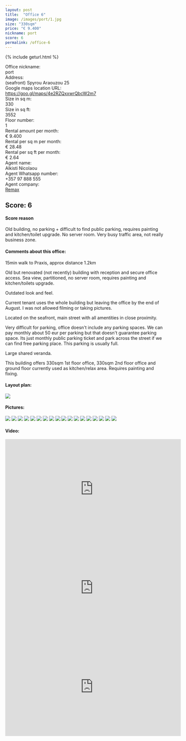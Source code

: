 ```yaml
---
layout: post
title:  "Office 6"
image: /images/port/1.jpg
size: "330sqm"
price: "€ 9.400"
nickname: port
score: 6
permalink: /office-6
---
```

{% include geturl.html %}
<div class="office-info-grid">
    <div>Office nickname:</div>
    <div>port</div>
    <div>Address:</div>
    <div>(seafront) Spyrou Araouzou 25</div>
    <div>Google maps location URL:</div>
    <div><a href="https://goo.gl/maps/4e2RZQxxwrQbcW2m7" target="_blank" rel="noopener noreferrer">https://goo.gl/maps/4e2RZQxxwrQbcW2m7</a></div>
    <div>Size in sq m:</div>
    <div>330</div>
    <div>Size in sq ft:</div>
    <div>3552</div>
    <div>Floor number:</div>
    <div>1</div>
    <div>Rental amount per month:</div>
    <div>€ 9.400</div>
    <div>Rental per sq m per month:</div>
    <div>€ 28.48</div>
    <div>Rental per sq ft per month:</div>
    <div>€ 2.64</div>
    <div>Agent name:</div>
    <div>Alkisti Nicolaou</div>
    <div>Agent Whatsapp number:</div>
    <div>+357 97 888 555</div>
    <div>Agent company:</div>
    <div><a href="https://www.remax.com.cy/" target="_blank" rel="noopener noreferrer">Remax</a></div>
</div>

## Score: 6

#### Score reason

Old building, no parking + difficult to find public parking, requires painting and kitchen/toilet upgrade. No server room. Very busy traffic area, not really business zone.

#### Comments about this office:

15min walk to Praxis, approx distance 1.2km

Old but renovated (not recently) building with reception and secure office access. Sea view, partitioned, no server room, requires painting and kitchen/toilets upgrade.

Outdated look and feel.

Current tenant uses the whole building but leaving the office by the end of August. I was not allowed filming or taking pictures.

Located on the seafront, main street with all amentities in close proximity.

Very difficult for parking, office doesn't include any parking spaces. We can pay monthly about 50 eur per parking but that doesn't guarantee parking space. Its just monthly public parking ticket and park across the street if we can find free parking place. This parking is usually full.

Large shared veranda.

This building offers 330sqm 1st floor office, 330sqm 2nd floor office and ground floor currently used as kitchen/relax area. Requires painting and fixing.

#### Layout plan:

<img src="{{ '/images/port/plan.jpg' | prepend: SourceUrl }}">

#### Pictures:

<img src="{{ '/images/port/1.jpg' | prepend: SourceUrl }}">

<img src="{{ '/images/port/2.jpg' | prepend: SourceUrl }}">

<img src="{{ '/images/port/3.jpg' | prepend: SourceUrl }}">

<img src="{{ '/images/port/4.jpg' | prepend: SourceUrl }}">

<img src="{{ '/images/port/5.jpg' | prepend: SourceUrl }}">

<img src="{{ '/images/port/6.jpg' | prepend: SourceUrl }}">

<img src="{{ '/images/port/7.jpg' | prepend: SourceUrl }}">

<img src="{{ '/images/port/8.jpg' | prepend: SourceUrl }}">

<img src="{{ '/images/port/9.jpg' | prepend: SourceUrl }}">

<img src="{{ '/images/port/10.jpg' | prepend: SourceUrl }}">

<img src="{{ '/images/port/11.jpg' | prepend: SourceUrl }}">

<img src="{{ '/images/port/12.jpg' | prepend: SourceUrl }}">

<img src="{{ '/images/port/13.jpg' | prepend: SourceUrl }}">

<img src="{{ '/images/port/14.jpg' | prepend: SourceUrl }}">

<img src="{{ '/images/port/15.jpg' | prepend: SourceUrl }}">

<img src="{{ '/images/port/16.jpg' | prepend: SourceUrl }}">

<img src="{{ '/images/port/17.jpg' | prepend: SourceUrl }}">

<img src="{{ '/images/port/18.jpg' | prepend: SourceUrl }}">

#### Video:

<iframe width="560" height="315" src="https://www.youtube.com/embed/8bx8tytsakY" frameborder="0" allow="accelerometer; autoplay; encrypted-media; gyroscope; picture-in-picture" allowfullscreen></iframe>

<iframe width="560" height="315" src="https://www.youtube.com/embed/xVwoBqu0dqc" frameborder="0" allow="accelerometer; autoplay; encrypted-media; gyroscope; picture-in-picture" allowfullscreen></iframe>

<iframe width="560" height="315" src="https://www.youtube.com/embed/GB4jXRgRa88" frameborder="0" allow="accelerometer; autoplay; encrypted-media; gyroscope; picture-in-picture" allowfullscreen></iframe>
